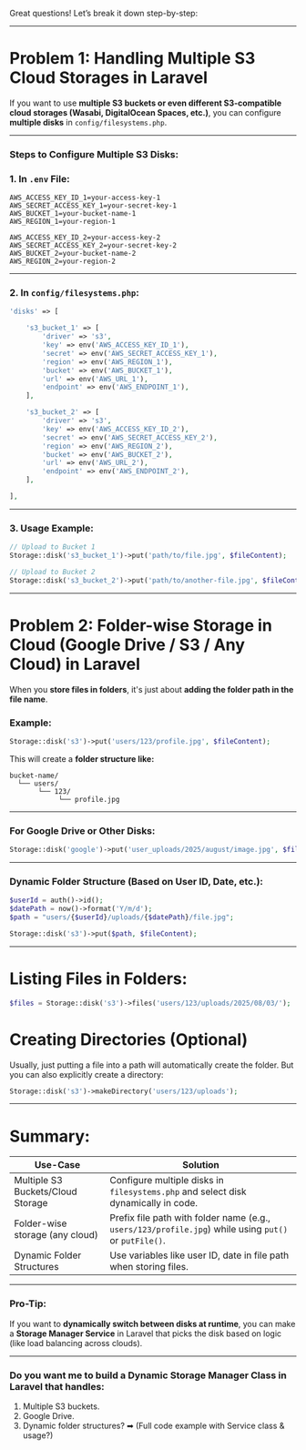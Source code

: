 Great questions! Let’s break it down step-by-step:

---

# **Problem 1: Handling Multiple S3 Cloud Storages in Laravel**

If you want to use **multiple S3 buckets or even different S3-compatible cloud storages (Wasabi, DigitalOcean Spaces, etc.)**, you can configure **multiple disks** in `config/filesystems.php`.

---

### **Steps to Configure Multiple S3 Disks:**

### 1. **In `.env` File:**

```env
AWS_ACCESS_KEY_ID_1=your-access-key-1
AWS_SECRET_ACCESS_KEY_1=your-secret-key-1
AWS_BUCKET_1=your-bucket-name-1
AWS_REGION_1=your-region-1

AWS_ACCESS_KEY_ID_2=your-access-key-2
AWS_SECRET_ACCESS_KEY_2=your-secret-key-2
AWS_BUCKET_2=your-bucket-name-2
AWS_REGION_2=your-region-2
```

---

### 2. **In `config/filesystems.php`:**

```php
'disks' => [

    's3_bucket_1' => [
        'driver' => 's3',
        'key' => env('AWS_ACCESS_KEY_ID_1'),
        'secret' => env('AWS_SECRET_ACCESS_KEY_1'),
        'region' => env('AWS_REGION_1'),
        'bucket' => env('AWS_BUCKET_1'),
        'url' => env('AWS_URL_1'),
        'endpoint' => env('AWS_ENDPOINT_1'),
    ],

    's3_bucket_2' => [
        'driver' => 's3',
        'key' => env('AWS_ACCESS_KEY_ID_2'),
        'secret' => env('AWS_SECRET_ACCESS_KEY_2'),
        'region' => env('AWS_REGION_2'),
        'bucket' => env('AWS_BUCKET_2'),
        'url' => env('AWS_URL_2'),
        'endpoint' => env('AWS_ENDPOINT_2'),
    ],

],
```

---

### 3. **Usage Example:**

```php
// Upload to Bucket 1
Storage::disk('s3_bucket_1')->put('path/to/file.jpg', $fileContent);

// Upload to Bucket 2
Storage::disk('s3_bucket_2')->put('path/to/another-file.jpg', $fileContent);
```

---

# **Problem 2: Folder-wise Storage in Cloud (Google Drive / S3 / Any Cloud) in Laravel**

When you **store files in folders**, it's just about **adding the folder path in the file name**.

### Example:

```php
Storage::disk('s3')->put('users/123/profile.jpg', $fileContent);
```

This will create a **folder structure like:**

```
bucket-name/
  └── users/
       └── 123/
            └── profile.jpg
```

---

### For Google Drive or Other Disks:

```php
Storage::disk('google')->put('user_uploads/2025/august/image.jpg', $fileContent);
```

---

### Dynamic Folder Structure (Based on User ID, Date, etc.):

```php
$userId = auth()->id();
$datePath = now()->format('Y/m/d');
$path = "users/{$userId}/uploads/{$datePath}/file.jpg";

Storage::disk('s3')->put($path, $fileContent);
```

---

# **Listing Files in Folders:**

```php
$files = Storage::disk('s3')->files('users/123/uploads/2025/08/03/');
```

# **Creating Directories (Optional)**

Usually, just putting a file into a path will automatically create the folder.
But you can also explicitly create a directory:

```php
Storage::disk('s3')->makeDirectory('users/123/uploads');
```

---

# **Summary:**

| Use-Case                          | Solution                                                                                              |
| --------------------------------- | ----------------------------------------------------------------------------------------------------- |
| Multiple S3 Buckets/Cloud Storage | Configure multiple disks in `filesystems.php` and select disk dynamically in code.                    |
| Folder-wise storage (any cloud)   | Prefix file path with folder name (e.g., `users/123/profile.jpg`) while using `put()` or `putFile()`. |
| Dynamic Folder Structures         | Use variables like user ID, date in file path when storing files.                                     |

---

### Pro-Tip:

If you want to **dynamically switch between disks at runtime**, you can make a **Storage Manager Service** in Laravel that picks the disk based on logic (like load balancing across clouds).

---

### Do you want me to build a **Dynamic Storage Manager Class** in Laravel that handles:

1. Multiple S3 buckets.
2. Google Drive.
3. Dynamic folder structures?
   ➡ (Full code example with Service class & usage?)
